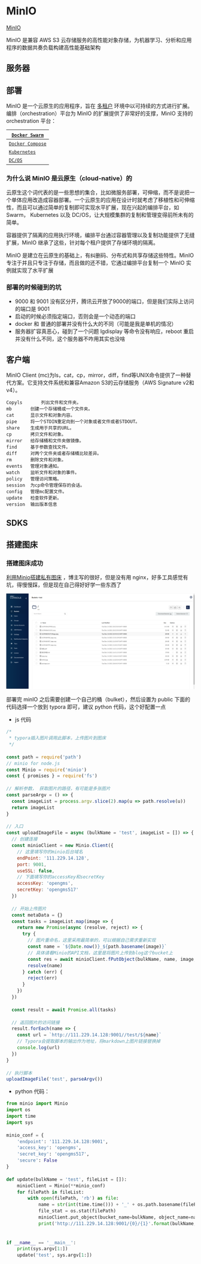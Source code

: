 # MinIO

[MinIO](http://docs.minio.org.cn/docs/)

MinIO 是兼容 AWS S3 云存储服务的高性能对象存储，为机器学习、分析和应用程序的数据共奏负载构建高性能基础架构

## 服务器



## 部署

MinIO 是一个云原生的应用程序，旨在 [多租户](https://www.redhat.com/zh/topics/cloud-computing/what-is-multitenancy) 环境中以可持续的方式进行扩展。编排（orchestration）平台为 MinIO 的扩展提供了非常好的支撑，MinIO 支持的 orchestration 平台：

| [`Docker Swarm`](http://docs.minio.org.cn/docs/master/deploy-minio-on-docker-swarm) |
| ------------------------------------------------------------ |
| [`Docker Compose`](http://docs.minio.org.cn/docs/master/deploy-minio-on-docker-compose) |
| [`Kubernetes`](http://docs.minio.org.cn/docs/master/deploy-minio-on-kubernetes) |
| [`DC/OS`](http://docs.minio.org.cn/docs/master/deploy-minio-on-dc-os) |

###  为什么说 MinIO 是云原生（cloud-native）的

云原生这个词代表的是一些思想的集合，比如微服务部署，可伸缩，而不是说把一个单体应用改造成容器部署。一个云原生的应用在设计时就考虑了移植性和可伸缩性，而且可以通过简单的复制即可实现水平扩展，现在兴起的编排平台，如 Swarm， Kubernetes 以及 DC/OS，让大规模集群的复制和管理变得前所未有的简单。

容器提供了隔离的应用执行环境，编排平台通过容器管理以及复制功能提供了无缝扩展，MinIO 继承了这些，针对每个租户提供了存储环境的隔离。

MinIO 是建立在云原生的基础上，有纠删码、分布式和共享存储这些特性。MinIO专注于并且只专注于存储，而且做的还不错，它通过编排平台复制一个 MinIO 实例就实现了水平扩展

### 部署的时候碰到的坑

- 9000 和 9001 没有区分开，腾讯云开放了9000的端口，但是我们实际上访问的端口是 9001
- 启动的时候必须指定端口，否则会是一个动态的端口
- docker 和 普通的部署并没有什么大的不同（可能是我是单机的情况）
- 服务器扩容真恶心，碰到了一个问题 lgdisplay 等命令没有响应，reboot 重启并没有什么不同，这个服务器不咋用其实也没啥

## 客户端

MinIO Client (mc)为ls，cat，cp，mirror，diff，find等UNIX命令提供了一种替代方案。它支持文件系统和兼容Amazon S3的云存储服务（AWS Signature v2和v4）。

```
Copyls       列出文件和文件夹。
mb       创建一个存储桶或一个文件夹。
cat      显示文件和对象内容。
pipe     将一个STDIN重定向到一个对象或者文件或者STDOUT。
share    生成用于共享的URL。
cp       拷贝文件和对象。
mirror   给存储桶和文件夹做镜像。
find     基于参数查找文件。
diff     对两个文件夹或者存储桶比较差异。
rm       删除文件和对象。
events   管理对象通知。
watch    监听文件和对象的事件。
policy   管理访问策略。
session  为cp命令管理保存的会话。
config   管理mc配置文件。
update   检查软件更新。
version  输出版本信息
```



## SDKS



## 搭建图床

### 搭建图床成功

[利用Minio搭建私有图床](https://www.naeco.top/2020/08/11/private-oss-for-image/) ，博主写的很好，但是没有用 nginx，好多工具感觉有坑，得慢慢踩，但是现在自己得好好学一些东西了

![image-20220106152719731](../image/image-20220106152719731.png)

部署完 minIO 之后需要创建一个自己的桶（bulket），然后设置为 public 下面的代码选择一个放到 typora 即可，建议 python 代码，这个好配置一点

- js 代码

```js
/* 
 * typora插入图片调用此脚本，上传图片到图床
 */

const path = require('path')
// minio for node.js
const Minio = require('minio') 
const { promises } = require('fs')

// 解析参数， 获取图片的路径，有可能是多张图片
const parseArgv = () => {
  const imageList = process.argv.slice(2).map(u => path.resolve(u))
  return imageList
}

// 入口
const uploadImageFile = async (bulkName = 'test', imageList = []) => {
  // 创建连接
  const minioClient = new Minio.Client({
    // 这里填写你的minio后台域名
    endPoint: '111.229.14.128',
    port: 9001,
    useSSL: false,
    // 下面填写你的accessKey和secretKey
    accessKey: 'opengms',
    secretKey: 'opengms517'
  })

  // 开始上传图片
  const metaData = {}
  const tasks = imageList.map(image => {
    return new Promise(async (resolve, reject) => {
      try {
        // 图片重命名，这里采用最简单的，可以根据自己需求重新实现
        const name = `${Date.now()}_${path.basename(image)}`
        // 具体请看Minio的API文档，这里是将图片上传到blog这个bucket上
        const res = await minioClient.fPutObject(bulkName, name, image, metaData)
        resolve(name)
      } catch (err) {
        reject(err)
      }
    })
  })

  const result = await Promise.all(tasks)
  
  // 返回图片的访问链接
  result.forEach(name => {
    const url = `http://111.229.14.128:9001//test/${name}`
    // Typora会提取脚本的输出作为地址，将markdown上图片链接替换掉
    console.log(url)
  })
}

// 执行脚本
uploadImageFile('test', parseArgv())
```

- python 代码：

```python
from minio import Minio
import os
import time
import sys

minio_conf = {
    'endpoint': '111.229.14.128:9001',
    'access_key': 'opengms', 
    'secret_key': 'opengms517', 
    'secure': False
}

def update(bulkName = 'test', fileList = []):
    minioClient = Minio(**minio_conf)
    for filePath in fileList:
        with open(filePath, 'rb') as file:
            name = str(int(time.time())) + '_' + os.path.basename(filePath)
            file_stat = os.stat(filePath)
            minioClient.put_object(bucket_name=bulkName, object_name=name, data=file, length=file_stat.st_size)
            print('http://111.229.14.128:9001/{0}/{1}'.format(bulkName, name))        


if __name__ == '__main__':
    print(sys.argv[1:])
    update('test', sys.argv[1:])
```

